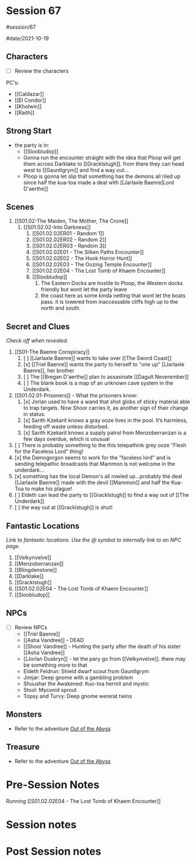 # Session 67
#session/67

#date/2021-10-19
## Characters

- [ ]  Review the characters

PC's:
- [[Caldazar]]
- [[El Condor]]
- [[Kholwin]]
- [[Raith]]

## Strong Start
- the party is in:
  - [[Sloobludop]]
  - Gonna run the encounter straight with the idea that Ploop will get them across Darklake to [[Gracklstugh]]. from there they can head west to [[Gauntlgrym]] and find a way out...
  - Ploop is gonna let slip that something has the demons all riled up since half the kua-toa made a deal with [[Jarlaxle Baenre|Lord D'aerthe]]

## Scenes
1. [[S01.02-The Maiden, The Mother, The Crone]]
    1. [[S01.02.02-Into Darkness]]
        1. [[S01.02.02ER01 - Random 1]]
        1. [[S01.02.02ER02 - Random 2]]
        1. [[S01.02.02ER03 - Random 3]]
        1. [[S01.02.02E01 - The Silken Paths Encounter]]
        1. [[S01.02.02E02 - The Hook Horror Hunt]]
        1. [[S01.02.02E03 - The Oozing Temple Encounter]]
        1. [[S01.02.02E04 - The Lost Tomb of Khaem Encounter]]
        1. [[Sloobludop]]
            1. The Eastern Docks are hostile to Ploop, the Western docks friendly but wont let the party leave
            1. the coast here as some kinda netting that wont let the boats pass. it is lowered from inaccessable cliffs high up to the north and south.


## Secret and Clues

*Check off when revealed.*

1. [[S01-The Baenre Conspiracy]]
    1. [ ] [[Jarlaxle Baenre]] wants to take over [[The Sword Coast]]
    1. [x] [[Triel Baenre]] wants the party to herself to "one up" [[Jarlaxle Baenre]], her brother
    1. [ ] The [[Bregan D'aerthe]] plan to assasinate [[Dagult Neverember]]
    1. [ ] The blank book is a map of an unknown cave system in the Underdark.
1. [[S01.02.01-Prisoners]] - What the prisoners know:
    1. [x] Jorlan used to have a wand that shot globs of sticky material able to trap targets. Now Shoor carries it, as another sign of their change in status.
    1. [x] Sarith Kzekarit knows a gray ooze lives in the pool. It’s harmless, feeding off waste unless disturbed.
    1. [x] Sarith Kzekarit knows a supply patrol from Menzoberranzan is a few days overdue, which is unusual
1. [ ] There is probably something to the this telepathink grey ooze "Flesh for the Faceless Lord" thing!
  1. [x] the Demogorgon seems to work for the "faceless lord" and is sending telepathic broadcasts that Mammon is not welcome in the underdark...
1. [x] something has the local Demon's all rowled up...probably the deal [[Jarlaxle Baenre]] made with the devil [[Mammon]] and half the Kua-Toa to make his plague!
1. [ ] Eldeth can lead the party to [[Gracklstugh]] to find a way out of [[The Underdark]]
1. [ ] the way out at [[Gracklstugh]] is shut!
## Fantastic Locations

*Link to fantastic locations. Use the @ symbol to internally link to an NPC page.*

1. [[Velkynvelve]]
1. [[Menzoberranzan]]
1. [[Blingdenstone]]
1. [[Darklake]]
1. [[Gracklstugh]]
1. [[S01.02.02E04 - The Lost Tomb of Khaem Encounter]]
1. [[Sloobludop]]

## NPCs

- [ ]  Review NPCs
    - [[Triel Baenre]]
    - [[Asha Vandree]] - DEAD
    - [[Shoor Vandree]] - Hunting the party after the death of his sister [[Asha Vandree]]
    - [[Jorlan Duskryn]] - let the pary go from [[Velkynvelve]]. there may be something more to that
    - Eldeth Feldrun: Shield dwarf scout from Gauntlgrym
    - Jimjar: Deep gnome with a gambling problem
    - Shuushar the Awakened: Kuo-toa hermit and mystic
    - Stool: Myconid sprout
    - Topsy and Turvy: Deep gnome wererat twins



## Monsters
- Refer to the adventure [Out of the Abyss](https://www.dndbeyond.com/sources/oota)

## Treasure
- Refer to the adventure [Out of the Abyss](https://www.dndbeyond.com/sources/oota)

# Pre-Session Notes
Running [[S01.02.02E04 - The Lost Tomb of Khaem Encounter]]
# Session notes
# Post Session notes